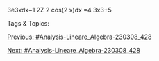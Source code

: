 3e3xdx−1
2Z
2 cos(2 x)dx
=4
3x3+5

   Tags & Topics:
   

[Previous: #Analysis-Lineare_Algebra-230308_428](Analysis-Lineare_Algebra-230308_428.md)

[Next: #Analysis-Lineare_Algebra-230308_428](Analysis-Lineare_Algebra-230308_428.md)